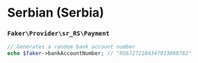 # Serbian (Serbia)

### `Faker\Provider\sr_RS\Payment`

```php
// Generates a random bank account number
echo $faker->bankAccountNumber; // "RS67272104347913868782"
```
